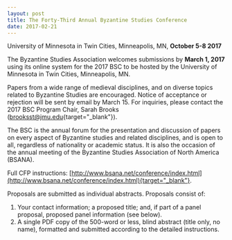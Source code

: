 ```yaml
---
layout: post
title: The Forty-Third Annual Byzantine Studies Conference
date: 2017-02-21
---
```


<div>



University of Minnesota in Twin Cities, Minneapolis, MN,
**October 5-8 2017**

The Byzantine Studies Association
welcomes submissions by **March 1, 2017** using its online system for
the 2017 BSC to be hosted by the University of Minnesota in Twin Cities,
Minneapolis, MN.

Papers from a wide range of medieval
disciplines, and on diverse topics related to Byzantine Studies are
encouraged. Notice of acceptance or rejection will be sent by email by
March 15. For inquiries, please contact the 2017 BSC Program Chair,
Sarah Brooks
([brooksst@jmu.edu](mailto:brooksst@jmu.edu){target="_blank"}).

The
BSC is the annual forum for the presentation and discussion of papers on
every aspect of Byzantine studies and related disciplines, and is open
to all, regardless of nationality or academic status. It is also the
occasion of the annual meeting of the Byzantine Studies Association of
North America (BSANA).

Full CFP instructions:
[http://www.bsana.net/conference/index.html](http://www.bsana.net/conference/index.html){target="_blank"}.

Proposals
are submitted as individual abstracts. Proposals consist of:


1.  Your contact information; a proposed title; and, if part of a panel
    proposal, proposed panel information (see below).
2.  A single PDF copy of the 500-word or less, blind abstract (title
    only, no name), formatted and submitted according to the detailed
    instructions.




</div>
